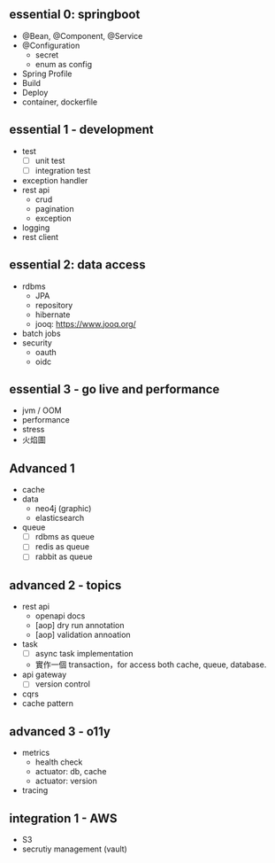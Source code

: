 

## essential 0: springboot

- @Bean, @Component, @Service
- @Configuration
    - secret
    - enum as config
- Spring Profile
- Build
- Deploy
- container, dockerfile

## essential 1 - development

- test
    - [ ] unit test
    - [ ] integration test
- exception handler
- rest api
    - crud
    - pagination
    - exception
- logging
- rest client

## essential 2: data access

- rdbms
    - JPA
    - repository
    - hibernate
    - jooq: https://www.jooq.org/
- batch jobs
- security
    - oauth
    - oidc


## essential 3 - go live and performance

- jvm / OOM
- performance
- stress
- 火焰圖

## Advanced 1

- cache
- data
    - neo4j (graphic)
    - elasticsearch
- queue
    - [ ] rdbms as queue
    - [ ] redis as queue
    - [ ] rabbit as queue    

## advanced 2 - topics

- rest api
    - openapi docs
    - [aop] dry run annotation
    - [aop] validation annoation
- task
    - [ ] async task implementation
    - 實作一個 transaction，for access both cache, queue, database.
- api gateway
    - [ ] version control
- cqrs
- cache pattern

## advanced 3 - o11y

- metrics
    - health check
    - actuator: db, cache
    - actuator: version
- tracing


## integration 1 - AWS

- S3
- secrutiy management (vault)


